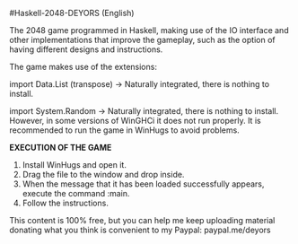 #Haskell-2048-DEYORS (English)

The 2048 game programmed in Haskell, making use of the IO interface and other implementations that improve the gameplay, such as the option of having different designs and instructions.

The game makes use of the extensions:

import Data.List (transpose) -> Naturally integrated, there is nothing to install.

import System.Random -> Naturally integrated, there is nothing to install. However, in some versions of WinGHCi it does not run properly. It is recommended to run the game in WinHugs to avoid problems.

**EXECUTION OF THE GAME**

1. Install WinHugs and open it.
2. Drag the file to the window and drop inside.
3. When the message that it has been loaded successfully appears, execute
the command :main.
4. Follow the instructions.

This content is 100% free, but you can help me keep uploading
material donating what you think is convenient to my Paypal: paypal.me/deyors
